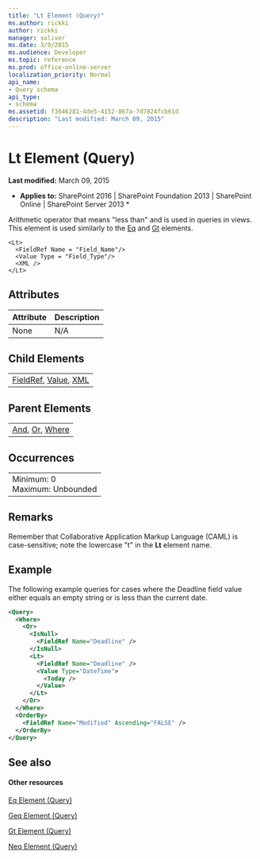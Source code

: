 ```yaml
---
title: "Lt Element (Query)"
ms.author: rickki
author: rickki
manager: soliver
ms.date: 3/9/2015
ms.audience: Developer
ms.topic: reference
ms.prod: office-online-server
localization_priority: Normal
api_name:
- Query schema
api_type:
- schema
ms.assetid: f3646281-4de5-4152-867a-7d7824fcb61d
description: "Last modified: March 09, 2015"
---
```


# Lt Element (Query)

 **Last modified:** March 09, 2015 
  
 * **Applies to:** SharePoint 2016 | SharePoint Foundation 2013 | SharePoint Online | SharePoint Server 2013 * 
  
Arithmetic operator that means "less than" and is used in queries in views. This element is used similarly to the [Eq](eq-element-query.md) and [Gt](gt-element-query.md) elements. 
  
```
<Lt>
  <FieldRef Name = "Field_Name"/>
  <Value Type = "Field_Type"/>
  <XML />
</Lt>
```

## Attributes

|**Attribute**|**Description**|
|:-----|:-----|
|None  <br/> |N/A  <br/> |
   
## Child Elements

||
|:-----|
|[FieldRef](fieldref-element-query.md), [Value](value-element-query.md), [XML](xml-element.md)|
   
## Parent Elements

||
|:-----|
|[And](and-element-query.md), [Or](or-element-query.md), [Where](where-element-query.md)|
   
## Occurrences

||
|:-----|
|Minimum: 0  <br/> Maximum: Unbounded  <br/> |
   
## Remarks

Remember that Collaborative Application Markup Language (CAML) is case-sensitive; note the lowercase "t" in the **Lt** element name. 
  
## Example

The following example queries for cases where the Deadline field value either equals an empty string or is less than the current date.
  
```XML
<Query>
  <Where>
    <Or>
      <IsNull>
        <FieldRef Name="Deadline" />
      </IsNull>
      <Lt>
        <FieldRef Name="Deadline" />
        <Value Type="DateTime">
          <Today />
        </Value>
      </Lt>
    </Or>
  </Where>
  <OrderBy>
    <FieldRef Name="Modified" Ascending="FALSE" />
  </OrderBy>
</Query>
```

## See also

#### Other resources

[Eq Element (Query)](eq-element-query.md)
  
[Geq Element (Query)](geq-element-query.md)
  
[Gt Element (Query)](gt-element-query.md)
  
[Neq Element (Query)](neq-element-query.md)

